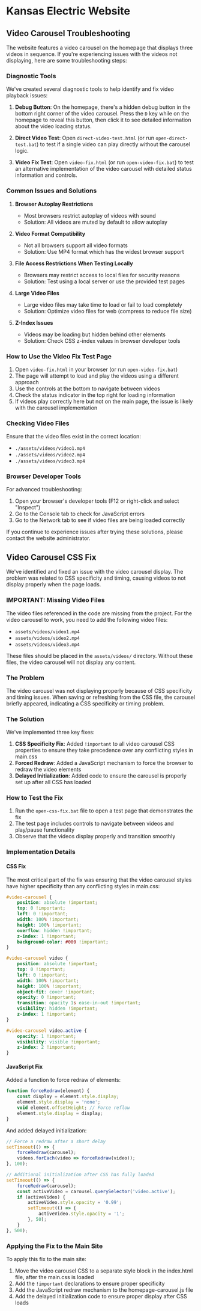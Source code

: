 # Kansas Electric Website

## Video Carousel Troubleshooting

The website features a video carousel on the homepage that displays three videos in sequence. If you're experiencing issues with the videos not displaying, here are some troubleshooting steps:

### Diagnostic Tools

We've created several diagnostic tools to help identify and fix video playback issues:

1. **Debug Button**: On the homepage, there's a hidden debug button in the bottom right corner of the video carousel. Press the `D` key while on the homepage to reveal this button, then click it to see detailed information about the video loading status.

2. **Direct Video Test**: Open `direct-video-test.html` (or run `open-direct-test.bat`) to test if a single video can play directly without the carousel logic.

3. **Video Fix Test**: Open `video-fix.html` (or run `open-video-fix.bat`) to test an alternative implementation of the video carousel with detailed status information and controls.

### Common Issues and Solutions

1. **Browser Autoplay Restrictions**
   - Most browsers restrict autoplay of videos with sound
   - Solution: All videos are muted by default to allow autoplay

2. **Video Format Compatibility**
   - Not all browsers support all video formats
   - Solution: Use MP4 format which has the widest browser support

3. **File Access Restrictions When Testing Locally**
   - Browsers may restrict access to local files for security reasons
   - Solution: Test using a local server or use the provided test pages

4. **Large Video Files**
   - Large video files may take time to load or fail to load completely
   - Solution: Optimize video files for web (compress to reduce file size)

5. **Z-Index Issues**
   - Videos may be loading but hidden behind other elements
   - Solution: Check CSS z-index values in browser developer tools

### How to Use the Video Fix Test Page

1. Open `video-fix.html` in your browser (or run `open-video-fix.bat`)
2. The page will attempt to load and play the videos using a different approach
3. Use the controls at the bottom to navigate between videos
4. Check the status indicator in the top right for loading information
5. If videos play correctly here but not on the main page, the issue is likely with the carousel implementation

### Checking Video Files

Ensure that the video files exist in the correct location:
- `./assets/videos/video1.mp4`
- `./assets/videos/video2.mp4`
- `./assets/videos/video3.mp4`

### Browser Developer Tools

For advanced troubleshooting:
1. Open your browser's developer tools (F12 or right-click and select "Inspect")
2. Go to the Console tab to check for JavaScript errors
3. Go to the Network tab to see if video files are being loaded correctly

If you continue to experience issues after trying these solutions, please contact the website administrator.

## Video Carousel CSS Fix

We've identified and fixed an issue with the video carousel display. The problem was related to CSS specificity and timing, causing videos to not display properly when the page loads.

### IMPORTANT: Missing Video Files

The video files referenced in the code are missing from the project. For the video carousel to work, you need to add the following video files:

- `assets/videos/video1.mp4`
- `assets/videos/video2.mp4`
- `assets/videos/video3.mp4`

These files should be placed in the `assets/videos/` directory. Without these files, the video carousel will not display any content.

### The Problem

The video carousel was not displaying properly because of CSS specificity and timing issues. When saving or refreshing from the CSS file, the carousel briefly appeared, indicating a CSS specificity or timing problem.

### The Solution

We've implemented three key fixes:

1. **CSS Specificity Fix**: Added `!important` to all video carousel CSS properties to ensure they take precedence over any conflicting styles in main.css
2. **Forced Redraw**: Added a JavaScript mechanism to force the browser to redraw the video elements
3. **Delayed Initialization**: Added code to ensure the carousel is properly set up after all CSS has loaded

### How to Test the Fix

1. Run the `open-css-fix.bat` file to open a test page that demonstrates the fix
2. The test page includes controls to navigate between videos and play/pause functionality
3. Observe that the videos display properly and transition smoothly

### Implementation Details

#### CSS Fix

The most critical part of the fix was ensuring that the video carousel styles have higher specificity than any conflicting styles in main.css:

```css
#video-carousel {
    position: absolute !important;
    top: 0 !important;
    left: 0 !important;
    width: 100% !important;
    height: 100% !important;
    overflow: hidden !important;
    z-index: 1 !important;
    background-color: #000 !important;
}

#video-carousel video {
    position: absolute !important;
    top: 0 !important;
    left: 0 !important;
    width: 100% !important;
    height: 100% !important;
    object-fit: cover !important;
    opacity: 0 !important;
    transition: opacity 1s ease-in-out !important;
    visibility: hidden !important;
    z-index: 1 !important;
}

#video-carousel video.active {
    opacity: 1 !important;
    visibility: visible !important;
    z-index: 2 !important;
}
```

#### JavaScript Fix

Added a function to force redraw of elements:

```javascript
function forceRedraw(element) {
    const display = element.style.display;
    element.style.display = 'none';
    void element.offsetHeight; // Force reflow
    element.style.display = display;
}
```

And added delayed initialization:

```javascript
// Force a redraw after a short delay
setTimeout(() => {
    forceRedraw(carousel);
    videos.forEach(video => forceRedraw(video));
}, 100);

// Additional initialization after CSS has fully loaded
setTimeout(() => {
    forceRedraw(carousel);
    const activeVideo = carousel.querySelector('video.active');
    if (activeVideo) {
        activeVideo.style.opacity = '0.99';
        setTimeout(() => {
            activeVideo.style.opacity = '1';
        }, 50);
    }
}, 500);
```

### Applying the Fix to the Main Site

To apply this fix to the main site:

1. Move the video carousel CSS to a separate style block in the index.html file, after the main.css is loaded
2. Add the `!important` declarations to ensure proper specificity
3. Add the JavaScript redraw mechanism to the homepage-carousel.js file
4. Add the delayed initialization code to ensure proper display after CSS loads 